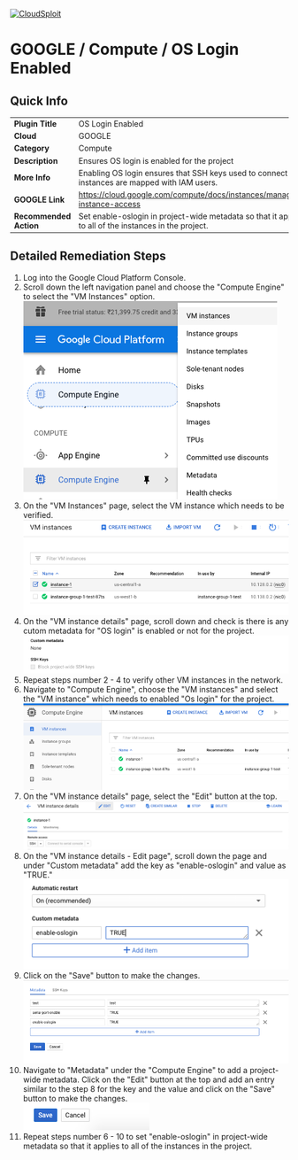 [![CloudSploit](https://cloudsploit.com/img/logo-new-big-text-100.png "CloudSploit")](https://cloudsploit.com)

# GOOGLE / Compute / OS Login Enabled

## Quick Info

| | |
|-|-|
| **Plugin Title** | OS Login Enabled |
| **Cloud** | GOOGLE |
| **Category** | Compute |
| **Description** | Ensures OS login is enabled for the project |
| **More Info** | Enabling OS login ensures that SSH keys used to connect to instances are mapped with IAM users. |
| **GOOGLE Link** | https://cloud.google.com/compute/docs/instances/managing-instance-access |
| **Recommended Action** | Set enable-oslogin in project-wide metadata so that it applies to all of the instances in the project. |

## Detailed Remediation Steps
1. Log into the Google Cloud Platform Console.
2. Scroll down the left navigation panel and choose the "Compute Engine" to select the "VM Instances" option. </br> <img src="/resources/google/compute/os-login-enabled/step2.png"/>
3. On the "VM Instances" page, select the VM instance which needs to be verified. </br> <img src="/resources/google/compute/os-login-enabled/step3.png"/>
4. On the "VM instance details" page, scroll down and check is there is any cutom metadata for "OS login" is enabled or not for the project.</br> <img src="/resources/google/compute/os-login-enabled/step4.png"/>
5. Repeat steps number 2 - 4 to verify other VM instances in the network.</br>
6. Navigate to "Compute Engine", choose the "VM instances" and select the "VM instance" which needs to enabled "Os login" for the project.</br> <img src="/resources/google/compute/os-login-enabled/step6.png"/>
7. On the "VM instance details" page, select the "Edit" button at the top.</br> <img src="/resources/google/compute/os-login-enabled/step7.png"/>
8. On the "VM instance details - Edit page", scroll down the page and under "Custom metadata" add the key as "enable-oslogin" and value as "TRUE."</br> <img src="/resources/google/compute/os-login-enabled/step8.png"/>
9. Click on the "Save" button to make the changes.</br> <img src="/resources/google/compute/os-login-enabled/step9.png"/>
10. Navigate to "Metadata" under the "Compute Engine" to add a project-wide metadata. Click on the "Edit" button at the top and add an entry similar to the step 8 for the key and the value and click on the "Save" button to make the changes.</br> <img src="/resources/google/compute/os-login-enabled/step10.png"/>
11. Repeat steps number 6 - 10 to set "enable-oslogin" in project-wide metadata so that it applies to all of the instances in the project.</br>
